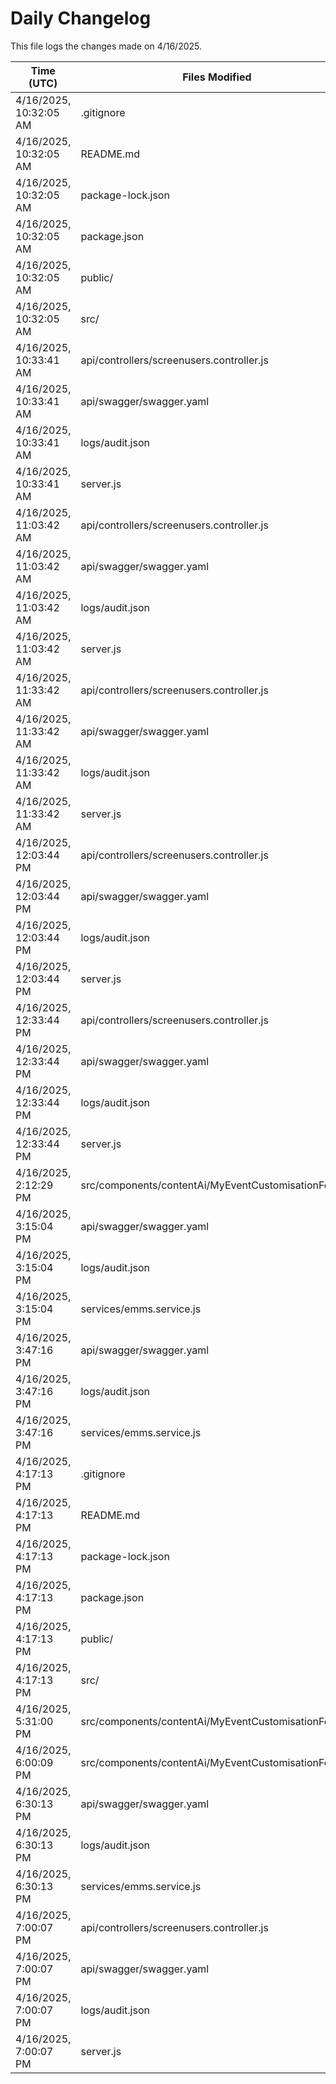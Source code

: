 # Daily Changelog

This file logs the changes made on 4/16/2025.

| Time (UTC)             | Files Modified                    | Changes (Addition/Deletion) |
|------------------------|-----------------------------------|-----------------------------|
| 4/16/2025, 10:32:05 AM | .gitignore | 23 Additions & 0 Deletions |
| 4/16/2025, 10:32:05 AM | README.md | 0 Additions & 0 Deletions |
| 4/16/2025, 10:32:05 AM | package-lock.json | 0 Additions & 0 Deletions |
| 4/16/2025, 10:32:05 AM | package.json | 0 Additions & 0 Deletions |
| 4/16/2025, 10:32:05 AM | public/ | 0 Additions & 0 Deletions |
| 4/16/2025, 10:32:05 AM | src/ | 0 Additions & 0 Deletions |
| 4/16/2025, 10:33:41 AM | api/controllers/screenusers.controller.js | 9 Additions & 9 Deletions|
| 4/16/2025, 10:33:41 AM | api/swagger/swagger.yaml | 4 Additions & 4 Deletions|
| 4/16/2025, 10:33:41 AM | logs/audit.json | 10 Additions & 10 Deletions|
| 4/16/2025, 10:33:41 AM | server.js | 12 Additions & 12 Deletions|
| 4/16/2025, 11:03:42 AM | api/controllers/screenusers.controller.js | 9 Additions & 9 Deletions|
| 4/16/2025, 11:03:42 AM | api/swagger/swagger.yaml | 4 Additions & 4 Deletions|
| 4/16/2025, 11:03:42 AM | logs/audit.json | 10 Additions & 10 Deletions|
| 4/16/2025, 11:03:42 AM | server.js | 12 Additions & 12 Deletions|
| 4/16/2025, 11:33:42 AM | api/controllers/screenusers.controller.js | 9 Additions & 9 Deletions|
| 4/16/2025, 11:33:42 AM | api/swagger/swagger.yaml | 4 Additions & 4 Deletions|
| 4/16/2025, 11:33:42 AM | logs/audit.json | 10 Additions & 10 Deletions|
| 4/16/2025, 11:33:42 AM | server.js | 12 Additions & 12 Deletions|
| 4/16/2025, 12:03:44 PM | api/controllers/screenusers.controller.js | 9 Additions & 9 Deletions|
| 4/16/2025, 12:03:44 PM | api/swagger/swagger.yaml | 4 Additions & 4 Deletions|
| 4/16/2025, 12:03:44 PM | logs/audit.json | 10 Additions & 10 Deletions|
| 4/16/2025, 12:03:44 PM | server.js | 12 Additions & 12 Deletions|
| 4/16/2025, 12:33:44 PM | api/controllers/screenusers.controller.js | 9 Additions & 9 Deletions|
| 4/16/2025, 12:33:44 PM | api/swagger/swagger.yaml | 4 Additions & 4 Deletions|
| 4/16/2025, 12:33:44 PM | logs/audit.json | 10 Additions & 10 Deletions|
| 4/16/2025, 12:33:44 PM | server.js | 12 Additions & 12 Deletions|
| 4/16/2025, 2:12:29 PM | src/components/contentAi/MyEventCustomisationForm.js | 1 Additions & 1 Deletions|
| 4/16/2025, 3:15:04 PM | api/swagger/swagger.yaml | 2 Additions & 2 Deletions|
| 4/16/2025, 3:15:04 PM | logs/audit.json | 15 Additions & 15 Deletions|
| 4/16/2025, 3:15:04 PM | services/emms.service.js | 1 Additions & 0 Deletions|
| 4/16/2025, 3:47:16 PM | api/swagger/swagger.yaml | 2 Additions & 2 Deletions|
| 4/16/2025, 3:47:16 PM | logs/audit.json | 15 Additions & 15 Deletions|
| 4/16/2025, 3:47:16 PM | services/emms.service.js | 1 Additions & 0 Deletions|
| 4/16/2025, 4:17:13 PM | .gitignore | 23 Additions & 0 Deletions|
| 4/16/2025, 4:17:13 PM | README.md | 0 Additions & 0 Deletions|
| 4/16/2025, 4:17:13 PM | package-lock.json | 0 Additions & 0 Deletions|
| 4/16/2025, 4:17:13 PM | package.json | 0 Additions & 0 Deletions|
| 4/16/2025, 4:17:13 PM | public/ | 0 Additions & 0 Deletions|
| 4/16/2025, 4:17:13 PM | src/ | 0 Additions & 0 Deletions|
| 4/16/2025, 5:31:00 PM | src/components/contentAi/MyEventCustomisationForm.js | 1 Additions & 1 Deletions|
| 4/16/2025, 6:00:09 PM | src/components/contentAi/MyEventCustomisationForm.js | 1 Additions & 1 Deletions|
| 4/16/2025, 6:30:13 PM | api/swagger/swagger.yaml | 2 Additions & 2 Deletions|
| 4/16/2025, 6:30:13 PM | logs/audit.json | 15 Additions & 15 Deletions|
| 4/16/2025, 6:30:13 PM | services/emms.service.js | 1 Additions & 0 Deletions|
| 4/16/2025, 7:00:07 PM | api/controllers/screenusers.controller.js | 9 Additions & 9 Deletions|
| 4/16/2025, 7:00:07 PM | api/swagger/swagger.yaml | 4 Additions & 4 Deletions|
| 4/16/2025, 7:00:07 PM | logs/audit.json | 10 Additions & 10 Deletions|
| 4/16/2025, 7:00:07 PM | server.js | 12 Additions & 12 Deletions|
